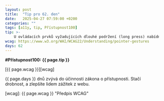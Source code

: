 ```yaml
---
layout: post
title:  "Tip pro 62. den"
date:   2025-04-27 07:59:00 +0200
categories: ""
tags: [a11y, tip, Přístupnost100]
tip: >- 
    U ovládacích prvků vyžadujících dlouhé podržení (long press) nabídněte alternativní způsob (např. jednorázové klepnutí na tlačítko) pro ty, kdo nemohou tlačítko držet.
wcag: https://www.w3.org/WAI/WCAG22/Understanding/pointer-gestures
days: 62
---
```

**#Přístupnost100: {{ page.tip }}**

[{{ page.wcag }}][wcag]

{{ page.days }} dnů zvývá do účinnosti zákona o přístupnosti. Stačí drobnost, a zlepšíte lidem zážitek z webu.

[wcag]: {{ page.wcag }} "Předpis WCAG"
